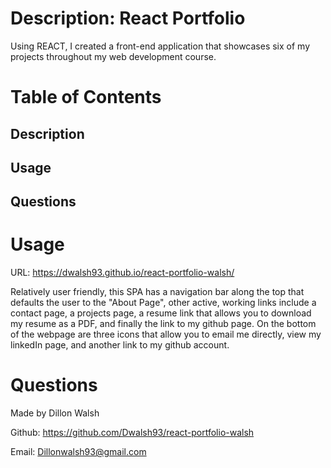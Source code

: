 # Description: React Portfolio

Using REACT, I created a front-end application that showcases six of my projects throughout my web development course.

# Table of Contents

## Description
## Usage
## Questions

# Usage

URL: https://dwalsh93.github.io/react-portfolio-walsh/

Relatively user friendly, this SPA has a navigation bar along the top that defaults the user to the "About Page", other active, working links include a contact page, a projects page, a resume link that allows you to download my resume as a PDF, and finally the link to my github page. On the bottom of the webpage are three icons that allow you to email me directly, view my linkedIn page, and another link to my github account. 

# Questions

Made by Dillon Walsh 

Github: https://github.com/Dwalsh93/react-portfolio-walsh

Email: Dillonwalsh93@gmail.com